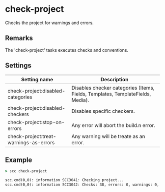 check-project
===========
Checks the project for warnings and errors.

Remarks
-------
The 'check-project' tasks executes checks and conventions.

Settings
--------
| Setting name                           | Description                                                                    | 
|----------------------------------------|--------------------------------------------------------------------------------|
| check-project:disabled-categories      | Disables checker categories (Items, Fields, Templates, TemplateFields, Media). |
| check-project:disabled-checkers        | Disables specific checkers.                                                    |
| check-project:stop-on-errors           | Any error will abort the build.n error.                                        |
| check-project:treat-warnings-as-errors | Any warning will be treate as an error.                                        |

Example
-------
```cmd
> scc check-project

scc.cmd(0,0): information SCC3041: Checking project...
scc.cmd(0,0): information SCC3042: Checks: 38, errors: 0, warnings: 0, messages: 0
```

